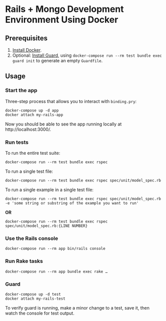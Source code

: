 # Rails + Mongo Development Environment Using Docker

## Prerequisites

1. [Install Docker](https://www.docker.com/).
1. Optional: [Install Guard](https://github.com/guard/guard#installation), using `docker-compose run --rm test bundle exec guard init` to generate an empty `Guardfile`.

## Usage

### Start the app

Three-step process that allows you to interact with `binding.pry`:

```
docker-compose up -d app
docker attach my-rails-app
```

Now you should be able to see the app running locally at http://localhost:3000/.

### Run tests

To run the entire test suite:

```
docker-compose run --rm test bundle exec rspec
```

To run a single test file:

```
docker-compose run --rm test bundle exec rspec spec/unit/model_spec.rb
```

To run a single example in a single test file:

```
docker-compose run --rm test bundle exec rspec spec/unit/model_spec.rb -e 'some string or substring of the example you want to run'
```

**OR**

```
docker-compose run --rm test bundle exec rspec spec/unit/model_spec.rb:{LINE NUMBER}
```

### Use the Rails console

```
docker-compose run --rm app bin/rails console
```

### Run Rake tasks

```
docker-compose run --rm app bundle exec rake …
```

### Guard

```
docker-compose up -d test
docker attach my-rails-test
```

To verify guard is running, make a minor change to a test, save it, then watch the console for test output.
